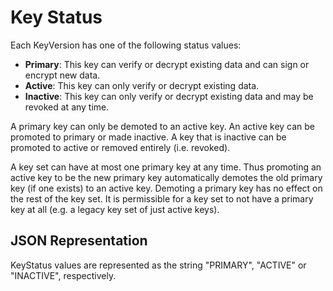# Key Status #

Each KeyVersion has one of the following status values:
  * **Primary**: This key can verify or decrypt existing data and can sign or encrypt new data.
  * **Active**: This key can only verify or decrypt existing data.
  * **Inactive**: This key can only verify or decrypt existing data and may be revoked at any time.

A primary key can only be demoted to an active key. An active key can be promoted to primary or made inactive. A key that is inactive can be promoted to active or removed entirely (i.e. revoked).

A key set can have at most one primary key at any time. Thus promoting an active key to be the new primary key automatically demotes the old primary key (if one exists) to an active key. Demoting a primary key has no effect on the rest of the key set. It is permissible for a key set to not have a primary key at all (e.g. a legacy key set of just active keys).

## JSON Representation ##

KeyStatus values are represented as the string "PRIMARY", "ACTIVE" or "INACTIVE", respectively.